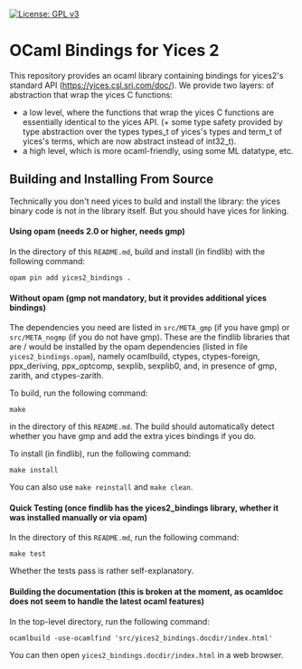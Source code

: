 [![License: GPL v3](https://img.shields.io/badge/License-GPLv3-blue.svg)](https://www.gnu.org/licenses/gpl-3.0)

# OCaml Bindings for Yices 2

This repository provides an ocaml library containing bindings for yices2's standard API (https://yices.csl.sri.com/doc/).
We provide two layers: of abstraction that wrap the yices C functions:
- a low level, where the functions that wrap the yices C functions are essentially identical to the yices API.
(+ some type safety provided by type abstraction over the types types_t of yices's types and term_t of yices's terms, which are now abstract instead of int32_t).
- a high level, which is more ocaml-friendly, using some ML datatype, etc.

## Building and Installing From Source

Technically you don't need yices to build and install the library: the yices binary code is not in the library itself.
But you should have yices for linking.

#### Using opam (needs 2.0 or higher, needs gmp)

In the directory of this `README.md`, build and install (in findlib) with the following command:
```
opam pin add yices2_bindings .
```

#### Without opam (gmp not mandatory, but it provides additional yices bindings)

The dependencies you need are listed in `src/META_gmp` (if you have gmp) or `src/META_nogmp` (if you do not have gmp). These are the findlib libraries that are / would be installed by the opam dependencies (listed in file `yices2_bindings.opam`), namely ocamlbuild, ctypes, ctypes-foreign, ppx_deriving, ppx_optcomp, sexplib, sexplib0, and, in presence of gmp, zarith, and ctypes-zarith.

To build, run the following command:
```
make
```
in the directory of this `README.md`. The build should automatically detect whether you have gmp and add the extra yices bindings if you do.

To install (in findlib), run the following command:
```
make install
```

You can also use `make reinstall` and `make clean`.

#### Quick Testing (once findlib has the yices2_bindings library, whether it was installed manually or via opam)

In the directory of this `README.md`, run the following command:
```
make test
```
Whether the tests pass is rather self-explanatory.

#### Building the documentation (this is broken at the moment, as ocamldoc does not seem to handle the latest ocaml features)

In the top-level directory, run the following command:
```
ocamlbuild -use-ocamlfind 'src/yices2_bindings.docdir/index.html'
```
You can then open `yices2_bindings.docdir/index.html` in a web browser.
